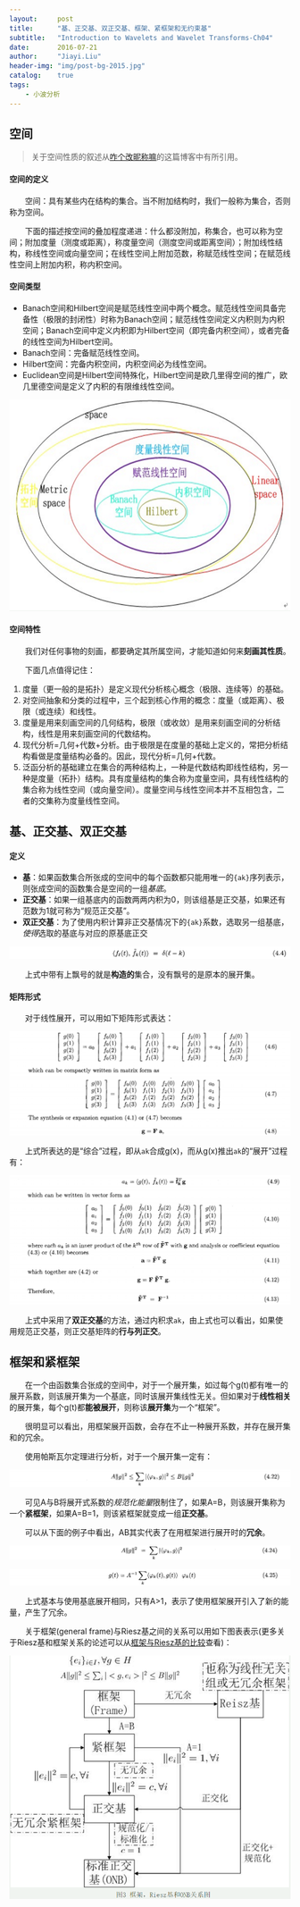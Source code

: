 ```yaml
---
layout:     post
title:      "基、正交基、双正交基、框架、紧框架和无约束基"
subtitle:   "Introduction to Wavelets and Wavelet Transforms-Ch04"
date:       2016-07-21
author:     "Jiayi.Liu"
header-img: "img/post-bg-2015.jpg"
catalog: 	true
tags:
    - 小波分析
---
```


## 空间

> 关于空间性质的叙述从[咋个改昵称嘛](http://blog.sina.com.cn/s/blog_569d6df80100xf6d.html)的这篇博客中有所引用。

#### 空间的定义

　　空间：具有某些内在结构的集合。当不附加结构时，我们一般称为集合，否则称为空间。

　　下面的描述按空间的叠加程度递进：什么都没附加，称集合，也可以称为空间；附加度量（测度或距离），称度量空间（测度空间或距离空间）；附加线性结构，称线性空间或向量空间；在线性空间上附加范数，称赋范线性空间；在赋范线性空间上附加内积，称内积空间。

#### 空间类型

*	Banach空间和Hilbert空间是赋范线性空间中两个概念。赋范线性空间具备完备性（极限的封闭性）时称为Banach空间；赋范线性空间定义内积则为内积空间；Banach空间中定义内积即为Hilbert空间（即完备内积空间），或者完备的线性空间为Hilbert空间。
*	Banach空间：完备赋范线性空间。
*	Hilbert空间：完备内积空间，内积空间必为线性空间。
*	Euclidean空间是Hilbert空间特殊化，Hilbert空间是欧几里得空间的推广，欧几里德空间是定义了内积的有限维线性空间。

![img](\img\in-post\Wavelet\space.png)

#### 空间特性

　　我们对任何事物的刻画，都要确定其所属空间，才能知道如何来**刻画其性质**。

　　下面几点值得记住：

1.	度量（更一般的是拓扑）是定义现代分析核心概念（极限、连续等）的基础。
2.	对空间抽象和分类的过程中，三个起到核心作用的概念：度量（或距离）、极限（或连续）和线性。
3.	度量是用来刻画空间的几何结构，极限（或收敛）是用来刻画空间的分析结构，线性是用来刻画空间的代数结构。
4.	现代分析=几何+代数+分析。由于极限是在度量的基础上定义的，常把分析结构看做是度量结构必备的。因此，现代分析=几何+代数。
5.	泛函分析的基础建立在集合的两种结构上，一种是代数结构即线性结构，另一种是度量（拓扑）结构。具有度量结构的集合称为度量空间，具有线性结构的集合称为线性空间（或向量空间）。度量空间与线性空间本并不互相包含，二者的交集称为度量线性空间。

## 基、正交基、双正交基

#### 定义

*	**基**：如果函数集合所张成的空间中的每个函数都只能用唯一的`{ak}`序列表示，则张成空间的函数集合是空间的一组*基底*。
*	**正交基**：如果一组基底内的函数两两内积为0，则该组基是正交基，如果还有范数为1就可称为“规范正交基”。
*	**双正交基**：为了使用内积计算非正交基情况下的`{ak}`系数，选取另一组基底，*使得*选取的基底与对应的原基底正交

![img](\img\in-post\Wavelet\4.4.png)

　　上式中带有上飘号的就是**构造的**集合，没有飘号的是原本的展开集。

#### 矩阵形式

　　对于线性展开，可以用如下矩阵形式表达：

![img](\img\in-post\Wavelet\4.6.png)

　　上式所表达的是“综合”过程，即从`ak`合成g(x)，而从g(x)推出`ak`的“展开”过程有：

![img](\img\in-post\Wavelet\4.9.png)

　　上式中采用了**双正交基**的方法，通过内积求`ak`，由上式也可以看出，如果使用规范正交基，则正交基矩阵的**行与列正交**。

## 框架和紧框架

　　在一个由函数集合张成的空间中，对于一个展开集，如过每个g(t)都有唯一的展开系数，则该展开集为一个基底，同时该展开集线性无关。但如果对于**线性相关**的展开集，每个g(t)都**能被展开**，则称该**展开集**为一个“框架”。

　　很明显可以看出，用框架展开函数，会存在不止一种展开系数，并存在展开集和的冗余。

　　使用帕斯瓦尔定理进行分析，对于一个展开集一定有：

![img](\img\in-post\Wavelet\4.22.png)

　　可见A与B将展开式系数的*规范化能量*限制住了，如果A=B，则该展开集称为一个**紧框架**，如果A=B=1，则该紧框架就变成一组**正交基**。

　　可以从下面的例子中看出，AB其实代表了在用框架进行展开时的**冗余**。

![img](\img\in-post\Wavelet\4.24.png)

![img](\img\in-post\Wavelet\4.25.png)

　　上式基本与使用基底展开相同，只有A>1，表示了使用框架展开引入了新的能量，产生了冗余。

　　关于框架(general frame)与Riesz基之间的关系可以用如下图表表示(更多关于Riesz基和框架关系的论述可以从[框架与Riesz基的比较](http://blog.sina.com.cn/s/blog_569d6df80100xf6d.html)查看)：

![img](\img\in-post\Wavelet\Frame_Riesz.png)